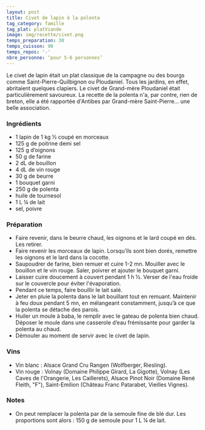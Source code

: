 ```yaml
---
layout: post
title: Civet de lapin à la polenta
tag_category: famille
tag_plat: platViande
image: img/recette/civet.png
temps_preparation: 30
temps_cuisson: 90
temps_repos: '-'
nbre_personne: ‘pour 5-6 personnes’
---
```

Le civet de lapin était un plat classique de la campagne ou des bourgs comme Saint-Pierre-Quilbignon ou Ploudaniel. Tous les jardins, en effet, abritaient quelques clapiers. Le civet de Grand-mère Ploudaniel était particulièrement savoureux. La recette de la polenta n'a, par contre, rien de breton, elle a été rapportée d'Antibes par Grand-mère Saint-Pierre... une belle association.

### Ingrédients
* 1 lapin de 1 kg ½ coupé en morceaux
* 125 g de poitrine demi sel
* 125 g d’oignons
* 50 g de farine
* 2 dL de bouillon
* 4 dL de vin rouge
* 30 g de beurre
* 1 bouquet garni
* 250 g de polenta
* huile de tournesol
* 1 L ¼ de lait
* sel, poivre


### Préparation
* Faire revenir, dans le beurre chaud, les oignons et le lard coupé en dés. Les retirer.
* Faire revenir les morceaux de lapin. Lorsqu’ils sont bien dorés, remettre les oignons et le lard dans la cocotte.
* Saupoudrer de farine, bien remuer et cuire 1-2 mn. Mouiller avec le bouillon et le vin rouge. Saler, poivrer et ajouter le bouquet garni.
* Laisser cuire doucement à couvert pendant 1 h ½. Verser de l'eau froide sur le couvercle pour éviter l'évaporation.
* Pendant ce temps, faire bouillir le lait salé.
* Jeter en pluie la polenta dans le lait bouillant tout en remuant. Maintenir à feu doux pendant 5 mn, en mélangeant constamment, jusqu’à ce que la polenta se détache des parois.
* Huiler un moule à baba, le remplir avec le gateau de polenta bien chaud. Déposer le moule dans une casserole d’eau frémissante pour garder la polenta au chaud.
* Démouler au moment de servir avec le civet de lapin.


### Vins
* Vin blanc : Alsace Grand Cru Rangen (Wolfberger, Riesling).
* Vin rouge : Volnay (Domaine Philippe Girard, La Gigotte), Volnay (Les Caves de l'Orangerie, Les Caillerets), Alsace Pinot Noir (Domaine René Fleith, "F"), Saint-Emilion (Château Franc Patarabet, Vieilles Vignes).


### Notes
* On peut remplacer la polenta par de la semoule fine de blé dur. Les proportions sont alors : 150 g de semoule pour 1 L ¼ de lait.  
